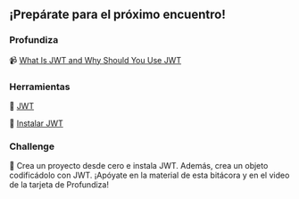 ## ¡Prepárate para el próximo encuentro!

### Profundiza

📹 [What Is JWT and Why Should You Use JWT](https://www.youtube.com/watch?v=7Q17ubqLfaM)

### Herramientas

🔧 [JWT](https://jwt.io/)

🔧 [Instalar JWT](https://www.npmjs.com/package/jsonwebtoken)

### Challenge

📝 Crea un proyecto desde cero e instala JWT. Además, crea un objeto codificádolo con JWT. ¡Apóyate en la material de
esta bitácora y en el video de la tarjeta de Profundiza!
